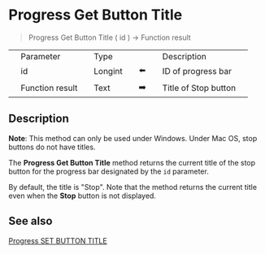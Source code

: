 # Progress Get Button Title

> Progress Get Button Title ( id ) -> Function result

|     |     |     |     |     |     |     |     |     |
| --- | --- | --- | --- | --- | --- | --- | --- | --- |
|     | Parameter |     | Type |     |     |     | Description |     |
|     | id  |     | Longint |     | ⬅️ |     | ID of progress bar |     |
|     | Function result |     | Text |     | ➡️ |     | Title of Stop button |     |

## Description

**Note**: This method can only be used under Windows. Under Mac OS, stop buttons do not have titles.

The **Progress Get Button Title** method returns the current title of the stop button for the progress bar designated by the `id` parameter.

By default, the title is "Stop". Note that the method returns the current title even when the **Stop** button is not displayed.

## See also

[Progress SET BUTTON TITLE](Progress%20SET%20BUTTON%20TITLE.md)
